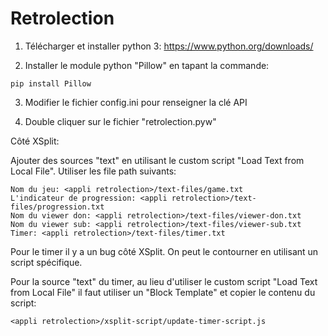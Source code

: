 # Retrolection

1. Télécharger et installer python 3:
https://www.python.org/downloads/

2. Installer le module python "Pillow" en tapant la commande:
```
pip install Pillow
```

3. Modifier le fichier config.ini pour renseigner la clé API

4. Double cliquer sur le fichier "retrolection.pyw"


Côté XSplit:

Ajouter des sources "text" en utilisant le custom script "Load Text from Local File".
Utiliser les file path suivants:

```
Nom du jeu: <appli retrolection>/text-files/game.txt
L'indicateur de progression: <appli retrolection>/text-files/progression.txt
Nom du viewer don: <appli retrolection>/text-files/viewer-don.txt
Nom du viewer sub: <appli retrolection>/text-files/viewer-sub.txt
Timer: <appli retrolection>/text-files/timer.txt
```

Pour le timer il y a un bug côté XSplit. On peut le contourner en utilisant un script spécifique.

Pour la source "text" du timer, au lieu d'utiliser le custom script "Load Text from Local File" il faut utiliser un "Block Template" et copier le contenu du script:
```
<appli retrolection>/xsplit-script/update-timer-script.js
```
